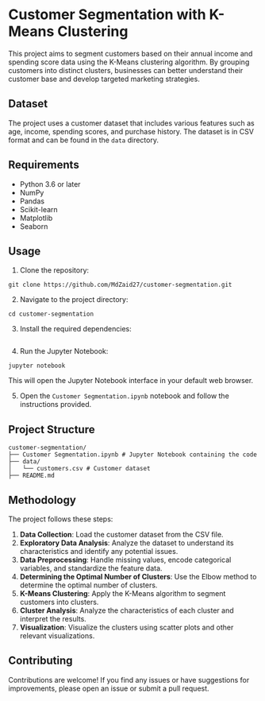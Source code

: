 # Customer Segmentation with K-Means Clustering

This project aims to segment customers based on their annual income and spending score data using the K-Means clustering algorithm. By grouping customers into distinct clusters, businesses can better understand their customer base and develop targeted marketing strategies.

## Dataset

The project uses a customer dataset that includes various features such as age, income, spending scores, and purchase history. The dataset is in CSV format and can be found in the `data` directory.

## Requirements

- Python 3.6 or later
- NumPy
- Pandas
- Scikit-learn
- Matplotlib
- Seaborn

## Usage

1. Clone the repository:

```
git clone https://github.com/MdZaid27/customer-segmentation.git
```

2. Navigate to the project directory:

```
cd customer-segmentation
```

3. Install the required dependencies:

```
```

4. Run the Jupyter Notebook:

```
jupyter notebook
```

This will open the Jupyter Notebook interface in your default web browser.

5. Open the `Customer Segmentation.ipynb` notebook and follow the instructions provided.

## Project Structure

```
customer-segmentation/
├── Customer Segmentation.ipynb # Jupyter Notebook containing the code
├── data/
│   └── customers.csv # Customer dataset
├── README.md
```

## Methodology

The project follows these steps:

1. **Data Collection**: Load the customer dataset from the CSV file.
2. **Exploratory Data Analysis**: Analyze the dataset to understand its characteristics and identify any potential issues.
3. **Data Preprocessing**: Handle missing values, encode categorical variables, and standardize the feature data.
4. **Determining the Optimal Number of Clusters**: Use the Elbow method to determine the optimal number of clusters.
5. **K-Means Clustering**: Apply the K-Means algorithm to segment customers into clusters.
6. **Cluster Analysis**: Analyze the characteristics of each cluster and interpret the results.
7. **Visualization**: Visualize the clusters using scatter plots and other relevant visualizations.

## Contributing

Contributions are welcome! If you find any issues or have suggestions for improvements, please open an issue or submit a pull request.
